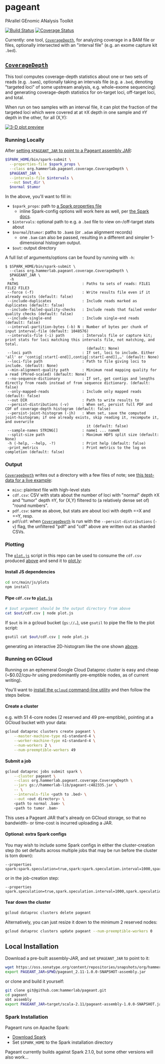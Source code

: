 # pageant
PArallel GEnomic ANalysis Toolkit

[![Build Status](https://travis-ci.org/hammerlab/pageant.svg?branch=master)](https://travis-ci.org/hammerlab/pageant)
[![Coverage Status](https://coveralls.io/repos/github/hammerlab/pageant/badge.svg?branch=master)](https://coveralls.io/github/hammerlab/pageant?branch=master)

Currently: one tool, [`CoverageDepth`][], for analyzing coverage in a BAM file or files, optionally intersected with an "interval file" (e.g. an exome capture kit `.bed`).

## [`CoverageDepth`][]

This tool computes coverage-depth statistics about one or two sets of reads (e.g. `.bam`s), optionally taking an intervals file (e.g. a `.bed`, denoting "targeted loci" of some upstream analysis, e.g. whole-exome sequencing) and generating coverage-depth statistics for on-target loci, off-target loci, and total.

When run on two samples with an interval file, it can plot the fraction of the targeted loci which were covered at at ≥X depth in one sample and ≥Y depth in the other, for all (X,Y):

[![3-D plot preview](https://d3vv6lp55qjaqc.cloudfront.net/items/2q261q1a0U1501381n40/Screen%20Recording%202017-02-06%20at%2008.59%20AM.gif)](https://plot.ly/~ryan.blake.williams/92.embed?share_key=2XOQGkohwn5UTHEW2F3G07)

### Running Locally
After [setting `$PAGEANT_JAR` to point to a Pageant assembly JAR](#installation):

```bash
$SPARK_HOME/bin/spark-submit \
  --properties-file $spark_props \
  --class org.hammerlab.pageant.coverage.CoverageDepth \
  $PAGEANT_JAR \
  --intervals-file $intervals \
  --out $out_dir \
  $normal $tumor
```

In the above, you'll want to fill in:
- `$spark_props`: path to [a Spark properties file](http://spark.apache.org/docs/2.1.0/configuration.html#dynamically-loading-spark-properties)
  - inline Spark-config options will work here as well, per [the Spark docs](http://spark.apache.org/docs/2.1.0/configuration.html).
- `$intervals`: optional path to e.g. a `.bed` file to view on-/off-target stats about
- `$normal`/`$tumor`: paths to `.bam`s (or `.adam` alignment records)
  - one `.bam` can also be passed, resulting in a different and simpler 1-dimensional histogram output.
- `$out`: output directory

A full list of arguments/options can be found by running with `-h`:

```
$ $SPARK_HOME/bin/spark-submit \
  --class org.hammerlab.pageant.coverage.CoverageDepth \
  $PAGEANT_JAR \
  -h
 PATHS                             : Paths to sets of reads: FILE1 FILE2 FILE3
 --force (-f)                      : Write results file even if it already exists (default: false)
 --include-duplicates              : Include reads marked as duplicates (default: false)
 --include-failed-quality-checks   : Include reads that failed vendor quality checks (default: false)
 --include-single-end              : Include single-end reads (default: false)
 --interval-partition-bytes (-b) N : Number of bytes per chunk of input interval-file (default: 1048576)
 --intervals-file (-i) path        : Intervals file or capture kit; print stats for loci matching this intervals file, not matching, and total.
                                     (default: None)
 --loci path                       : If set, loci to include. Either 'all' or 'contig[:start[-end]],contig[:start[-end]],…' (default: None)
 --loci-file path                  : Path to file giving loci to include. (default: None)
 --min-alignment-quality path      : Minimum read mapping quality for a read (Phred-scaled) (default: None)
 --no-sequence-dictionary          : If set, get contigs and lengths directly from reads instead of from sequence dictionary. (default: false)
 --only-mapped-reads               : Include only mapped reads (default: false)
 --out DIR                         : Path to write results to
 --persist-distributions (-v)      : When set, persist full PDF and CDF of coverage-depth histogram (default: false)
 --persist-joint-histogram (-jh)   : When set, save the computed joint-histogram; if one already exists, skip reading it, recompute it, and overwrite
                                     it (default: false)
 --sample-names STRING[]           : name1 ... nameN
 --split-size path                 : Maximum HDFS split size (default: None)
 -h (-help, --help, -?)            : Print help (default: false)
 -print_metrics                    : Print metrics to the log on completion (default: false)
```

### Output
[`CoverageDepth`][] writes out a directory with a few files of note; see [this test-data for a live example](src/test/resources/coverage.intervals.golden2):

- `misc`: plaintext file with high-level stats
- `cdf.csv`: CSV with stats about the number of loci with "normal" depth ≥X and "tumor" depth ≥Y, for (X,Y) filtered to (a relatively dense set of) "round numbers".
- `pdf.csv`: same as above, but stats are about loci with depth ==X and ==Y, resp.
- `pdf`/`cdf`: when [`CoverageDepth`][] is run with the `--persist-distributions` (`-v`) flag, the unfiltered "pdf" and "cdf" above are written out as sharded CSVs.

### Plotting
The [`plot.js`][] script in this repo can be used to consume the `cdf.csv` produced [above](#Running) and send it to [plot.ly](https://plot.ly):

#### Install JS dependencies
```bash
cd src/main/js/plots
npm install
```

#### Pipe `cdf.csv` to [`plot.js`][]

```bash
# $out argument should be the output directory from above
cat $out/cdf.csv | node plot.js
```

If `$out` is in a gcloud bucket (`gs://…`), use `gsutil` to pipe the file to the plot script:

```bash
gsutil cat $out/cdf.csv | node plot.js
```

generating an interactive 2D-histogram like the one shown [above](#CoverageDepth).

### Running on GCloud
Running on an ephemeral Google Cloud Dataproc cluster is easy and cheap (~$0.02/cpu-hr using predominantly pre-emptible nodes, as of current writing).

You'll want to [install the `gcloud` command-line utility](https://cloud.google.com/sdk/docs/#install_the_latest_cloud_tools_version_cloudsdk_current_version) and then follow the steps below.

#### Create a cluster
e.g. with 51 4-core nodes (2 reserved and 49 pre-emptible), pointing at a GCloud bucket with your data:

```bash
gcloud dataproc clusters create pageant \
	--master-machine-type n1-standard-4 \
	--worker-machine-type n1-standard-4 \
	--num-workers 2 \
	--num-preemptible-workers 49
```

#### Submit a job

```bash
gcloud dataproc jobs submit spark \
	--cluster pageant \
	--class org.hammerlab.pageant.coverage.CoverageDepth \
	--jars gs://hammerlab-lib/pageant-c482335.jar \
	-- \
	--intervals-file <path to .bed> \
	--out <out directory> \
	<path to normal .bam> \
	<path to tumor .bam>
```

This uses a Pageant JAR that's already on GCloud storage, so that no bandwidth- or time-cost is incurred uploading a JAR.

#### Optional: extra Spark configs

You may wish to include some Spark configs in either the cluster-creation step (to set defaults across multiple jobs that may be run before the cluster is torn down):

```
--properties spark:spark.speculation=true,spark:spark.speculation.interval=1000,spark:spark.speculation.multiplier=1.3,spark:spark.yarn.maxAppAttempts=1,spark:spark.eventLog.enabled=true,spark:spark.eventLog.dir=hdfs:///user/spark/eventlog
```

or in the job-creation step:

```
--properties spark.speculation=true,spark.speculation.interval=1000,spark.speculation.multiplier=1.3,spark.yarn.maxAppAttempts=1,spark.eventLog.enabled=true,spark.eventLog.dir=hdfs:///user/spark/eventlog
```

#### Tear down the cluster

```bash
gcloud dataproc clusters delete pageant
```

Alternatively, you can just resize it down to the minimum 2 reserved nodes:

```bash
gcloud dataproc clusters update pageant --num-preemptible-workers 0
```

## Local Installation

Download a pre-built assembly-JAR, and set `$PAGEANT_JAR` to point to it:

```bash
wget https://oss.sonatype.org/content/repositories/snapshots/org/hammerlab/pageant_2.11/1.0.0-SNAPSHOT/pageant_2.11-1.0.0-SNAPSHOT-assembly.jar
export PAGEANT_JAR=$PWD/pageant_2.11-1.0.0-SNAPSHOT-assembly.jar
```

or clone and build it yourself:

```bash
git clone git@github.com:hammerlab/pageant.git
cd pageant
sbt assembly
export PAGEANT_JAR=target/scala-2.11/pageant-assembly-1.0.0-SNAPSHOT.jar
```

### Spark Installation
Pageant runs on Apache Spark:

- [Download Spark](http://spark.apache.org/downloads.html)
- Set `$SPARK_HOME` to the Spark installation directory

Pageant currently builds against Spark 2.1.0, but some other versions will also work…


[`CoverageDepth`]: src/main/scala/org/hammerlab/pageant/coverage/CoverageDepth.scala
[`plot.js`]: src/main/js/plots/plot.js

